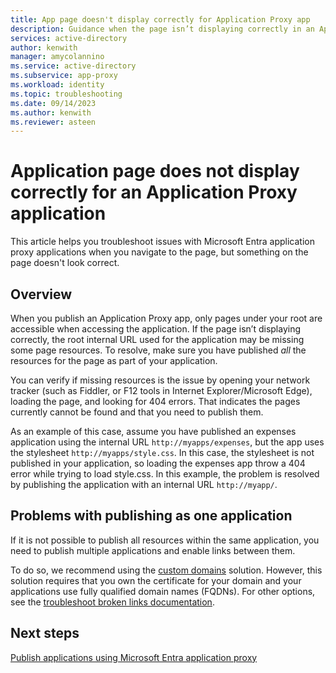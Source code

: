 ```yaml
---
title: App page doesn't display correctly for Application Proxy app
description: Guidance when the page isn’t displaying correctly in an Application Proxy Application you have integrated with Microsoft Entra ID
services: active-directory
author: kenwith
manager: amycolannino
ms.service: active-directory
ms.subservice: app-proxy
ms.workload: identity
ms.topic: troubleshooting
ms.date: 09/14/2023
ms.author: kenwith
ms.reviewer: asteen
---
```


# Application page does not display correctly for an Application Proxy application

This article helps you troubleshoot issues with Microsoft Entra application proxy applications when you navigate to the page, but something on the page doesn't look correct.

## Overview
When you publish an Application Proxy app, only pages under your root are accessible when accessing the application. If the page isn’t displaying correctly, the root internal URL used for the application may be missing some page resources. To resolve, make sure you have published *all* the resources for the page as part of your application.

You can verify if missing resources is the issue by opening your network tracker (such as Fiddler, or F12 tools in Internet Explorer/Microsoft Edge), loading the page, and looking for 404 errors. That indicates the pages currently cannot be found and that you need to publish them.

As an example of this case, assume you have published an expenses application using the internal URL `http://myapps/expenses`, but the app uses the stylesheet `http://myapps/style.css`. In this case, the stylesheet is not published in your application, so loading the expenses app throw a 404 error while trying to load style.css. In this example, the problem is resolved by publishing the application with an internal URL `http://myapp/`.

## Problems with publishing as one application

If it is not possible to publish all resources within the same application, you need to publish multiple applications and enable links between them.

To do so, we recommend using the [custom domains](application-proxy-configure-custom-domain.md) solution. However, this solution requires that you own the certificate for your domain and your applications use fully qualified domain names (FQDNs). For other options, see the [troubleshoot broken links documentation](application-proxy-page-links-broken-problem.md).

## Next steps
[Publish applications using Microsoft Entra application proxy](~/identity/app-proxy/application-proxy-add-on-premises-application.md)
